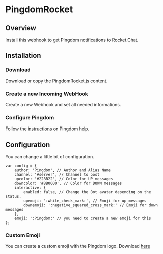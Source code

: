 # PingdomRocket

## Overview
Install this webhook to get Pingdom notifications to Rocket.Chat.

## Installation

### Download
Download or copy the PingdomRocket.js content.

### Create a new Incoming WebHook
Create a new Webhook and set all needed informations.

### Configure Pingdom
Follow the [instructions](https://help.pingdom.com/hc/en-us/articles/207081599) on Pingdom help.

## Configuration
You can change a little bit of configuration.

    var config = {
    	author: 'Pingdom', // Author and Alias Name
    	channel: '#server', // Channel to post
    	upcolor: '#228B22', // Color for UP messages
    	downcolor: '#8B0000', // Color for DOWN messages
    	interactive: {
    		enabled: false, // Change the Bot avatar depending on the status.
    		upemoji: ':white_check_mark:', // Emoji for up messages
    		downemoji: ':negative_squared_cross_mark:' // Emoji for down messages
    	},
    	emoji: ':Pingdom:' // you need to create a new emoji for this
    };
    
### Custom Emoji
You can create a custom emoji with the Pingdom logo. Download [here](https://www.pingdom.com/company/brand-assets)